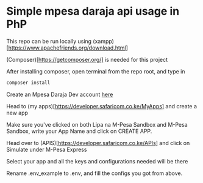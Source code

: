 # Simple mpesa daraja api usage in PhP

This repo can be run locally using (xampp)[https://www.apachefriends.org/download.html]

(Composer)[https://getcomposer.org/] is needed for this project

After installing composer, open terminal from the repo root, and type in

```bash
composer install
```

Create an Mpesa Daraja Dev account [here](https://developer.safaricom.co.ke/)

Head to (my apps)[https://developer.safaricom.co.ke/MyApps] and create a new app

Make sure you've clicked on both Lipa na M-Pesa Sandbox and M-Pesa Sandbox, write your App Name and click on CREATE APP.

Head over to (APIS)[https://developer.safaricom.co.ke/APIs] and click on Simulate under M-Pesa Express

Select your app and all the keys and configurations needed will be there

Rename .env_example to .env, and fill the configs you got from above.
